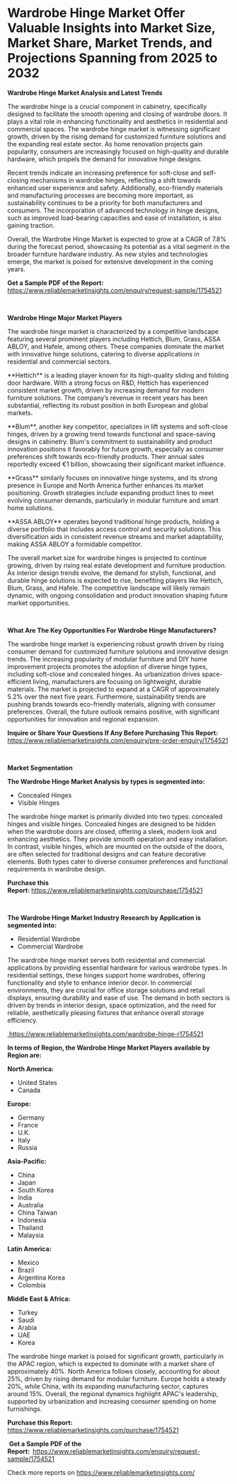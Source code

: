 <p><h1>Wardrobe Hinge Market Offer Valuable Insights into Market Size, Market Share, Market Trends, and Projections Spanning from 2025 to 2032</h1></p><p><strong>Wardrobe Hinge Market Analysis and Latest Trends</strong></p>
<p><p>The wardrobe hinge is a crucial component in cabinetry, specifically designed to facilitate the smooth opening and closing of wardrobe doors. It plays a vital role in enhancing functionality and aesthetics in residential and commercial spaces. The wardrobe hinge market is witnessing significant growth, driven by the rising demand for customized furniture solutions and the expanding real estate sector. As home renovation projects gain popularity, consumers are increasingly focused on high-quality and durable hardware, which propels the demand for innovative hinge designs.</p><p>Recent trends indicate an increasing preference for soft-close and self-closing mechanisms in wardrobe hinges, reflecting a shift towards enhanced user experience and safety. Additionally, eco-friendly materials and manufacturing processes are becoming more important, as sustainability continues to be a priority for both manufacturers and consumers. The incorporation of advanced technology in hinge designs, such as improved load-bearing capacities and ease of installation, is also gaining traction.</p><p>Overall, the Wardrobe Hinge Market is expected to grow at a CAGR of 7.8% during the forecast period, showcasing its potential as a vital segment in the broader furniture hardware industry. As new styles and technologies emerge, the market is poised for extensive development in the coming years.</p></p>
<p><strong>Get a Sample PDF of the Report:&nbsp;</strong> <a href="https://www.reliablemarketinsights.com/enquiry/request-sample/1754521?utm_campaign=1937&utm_medium=2&utm_source=Github&utm_content=ia&utm_term=10042025&utm_id=wardrobe-hinge">https://www.reliablemarketinsights.com/enquiry/request-sample/1754521</a></p>
<p>&nbsp;</p>
<p><strong>Wardrobe Hinge Major Market Players</strong></p>
<p><p>The wardrobe hinge market is characterized by a competitive landscape featuring several prominent players including Hettich, Blum, Grass, ASSA ABLOY, and Hafele, among others. These companies dominate the market with innovative hinge solutions, catering to diverse applications in residential and commercial sectors.</p><p>**Hettich** is a leading player known for its high-quality sliding and folding door hardware. With a strong focus on R&D, Hettich has experienced consistent market growth, driven by increasing demand for modern furniture solutions. The company’s revenue in recent years has been substantial, reflecting its robust position in both European and global markets.</p><p>**Blum**, another key competitor, specializes in lift systems and soft-close hinges, driven by a growing trend towards functional and space-saving designs in cabinetry. Blum's commitment to sustainability and product innovation positions it favorably for future growth, especially as consumer preferences shift towards eco-friendly products. Their annual sales reportedly exceed €1 billion, showcasing their significant market influence.</p><p>**Grass** similarly focuses on innovative hinge systems, and its strong presence in Europe and North America further enhances its market positioning. Growth strategies include expanding product lines to meet evolving consumer demands, particularly in modular furniture and smart home solutions.</p><p>**ASSA ABLOY** operates beyond traditional hinge products, holding a diverse portfolio that includes access control and security solutions. This diversification aids in consistent revenue streams and market adaptability, making ASSA ABLOY a formidable competitor.</p><p>The overall market size for wardrobe hinges is projected to continue growing, driven by rising real estate development and furniture production. As interior design trends evolve, the demand for stylish, functional, and durable hinge solutions is expected to rise, benefiting players like Hettich, Blum, Grass, and Hafele. The competitive landscape will likely remain dynamic, with ongoing consolidation and product innovation shaping future market opportunities.</p></p>
<p>&nbsp;</p>
<p><strong>What Are The Key Opportunities For Wardrobe Hinge Manufacturers?</strong></p>
<p><p>The wardrobe hinge market is experiencing robust growth driven by rising consumer demand for customized furniture solutions and innovative design trends. The increasing popularity of modular furniture and DIY home improvement projects promotes the adoption of diverse hinge types, including soft-close and concealed hinges. As urbanization drives space-efficient living, manufacturers are focusing on lightweight, durable materials. The market is projected to expand at a CAGR of approximately 5.2% over the next five years. Furthermore, sustainability trends are pushing brands towards eco-friendly materials, aligning with consumer preferences. Overall, the future outlook remains positive, with significant opportunities for innovation and regional expansion.</p></p>
<p><strong>Inquire or Share Your Questions If Any Before Purchasing This Report:</strong> <a href="https://www.reliablemarketinsights.com/enquiry/pre-order-enquiry/1754521?utm_campaign=1937&utm_medium=2&utm_source=Github&utm_content=ia&utm_term=10042025&utm_id=wardrobe-hinge">https://www.reliablemarketinsights.com/enquiry/pre-order-enquiry/1754521</a></p>
<p>&nbsp;</p>
<p><strong>Market Segmentation</strong></p>
<p><strong>The Wardrobe Hinge Market Analysis by types is segmented into:</strong></p>
<p><ul><li>Concealed Hinges</li><li>Visible Hinges</li></ul></p>
<p><p>The wardrobe hinge market is primarily divided into two types: concealed hinges and visible hinges. Concealed hinges are designed to be hidden when the wardrobe doors are closed, offering a sleek, modern look and enhancing aesthetics. They provide smooth operation and easy installation. In contrast, visible hinges, which are mounted on the outside of the doors, are often selected for traditional designs and can feature decorative elements. Both types cater to diverse consumer preferences and functional requirements in wardrobe design.</p></p>
<p><strong>Purchase this Report:&nbsp;</strong><a href="https://www.reliablemarketinsights.com/purchase/1754521?utm_campaign=1937&utm_medium=2&utm_source=Github&utm_content=ia&utm_term=10042025&utm_id=wardrobe-hinge">https://www.reliablemarketinsights.com/purchase/1754521</a></p>
<p>&nbsp;</p>
<p><strong>The Wardrobe Hinge Market Industry Research by Application is segmented into:</strong></p>
<p><ul><li>Residential Wardrobe</li><li>Commercial Wardrobe</li></ul></p>
<p><p>The wardrobe hinge market serves both residential and commercial applications by providing essential hardware for various wardrobe types. In residential settings, these hinges support home wardrobes, offering functionality and style to enhance interior decor. In commercial environments, they are crucial for office storage solutions and retail displays, ensuring durability and ease of use. The demand in both sectors is driven by trends in interior design, space optimization, and the need for reliable, aesthetically pleasing fixtures that enhance overall storage efficiency.</p></p>
<p><a href="https://www.reliablemarketinsights.com/wardrobe-hinge-r1754521?utm_campaign=1937&utm_medium=2&utm_source=Github&utm_content=ia&utm_term=10042025&utm_id=wardrobe-hinge">&nbsp;https://www.reliablemarketinsights.com/wardrobe-hinge-r1754521</a></p>
<p><strong>In terms of Region, the Wardrobe Hinge Market Players available by Region are:</strong></p>
<p>
    <p> <strong> North America: </strong>
        <ul>
            <li>United States</li>
            <li>Canada</li>
        </ul>
        </p> 
    <p> <strong> Europe: </strong>
        <ul>
            <li>Germany</li>
            <li>France</li>
            <li>U.K.</li>
            <li>Italy</li>
            <li>Russia</li>
        </ul>
        </p> 
    <p> <strong> Asia-Pacific: </strong>
        <ul>
            <li>China</li>
            <li>Japan</li>
            <li>South Korea</li>
            <li>India</li>
            <li>Australia</li>
            <li>China Taiwan</li>
            <li>Indonesia</li>
            <li>Thailand</li>
            <li>Malaysia</li>
        </ul>
        </p> 
    <p> <strong> Latin America: </strong>
        <ul>
            <li>Mexico</li>
            <li>Brazil</li>
            <li>Argentina Korea</li>
            <li>Colombia</li>
        </ul>
        </p> 
    <p> <strong> Middle East & Africa: </strong>
        <ul>
            <li>Turkey</li>
            <li>Saudi</li>
            <li>Arabia</li>
            <li>UAE</li>
            <li>Korea</li>
        </ul>
    </p>
    </p>
<p><p>The wardrobe hinge market is poised for significant growth, particularly in the APAC region, which is expected to dominate with a market share of approximately 40%. North America follows closely, accounting for about 25%, driven by rising demand for modular furniture. Europe holds a steady 20%, while China, with its expanding manufacturing sector, captures around 15%. Overall, the regional dynamics highlight APAC's leadership, supported by urbanization and increasing consumer spending on home furnishings.</p></p>
<p><strong>Purchase this Report: </strong><a href="https://www.reliablemarketinsights.com/purchase/1754521?utm_campaign=1937&utm_medium=2&utm_source=Github&utm_content=ia&utm_term=10042025&utm_id=wardrobe-hinge">https://www.reliablemarketinsights.com/purchase/1754521</a></p>
<p>&nbsp;<strong>Get a Sample PDF of the Report:&nbsp;&nbsp;</strong><a href="https://www.reliablemarketinsights.com/enquiry/request-sample/1754521?utm_campaign=1937&utm_medium=2&utm_source=Github&utm_content=ia&utm_term=10042025&utm_id=wardrobe-hinge">https://www.reliablemarketinsights.com/enquiry/request-sample/1754521</a></p>
<p><strong></strong></p>
<p>Check more reports on <a href="https://www.reliablemarketinsights.com/?utm_campaign=1937&utm_medium=2&utm_source=Github&utm_content=ia&utm_term=10042025&utm_id=wardrobe-hinge">https://www.reliablemarketinsights.com/</a></p>
